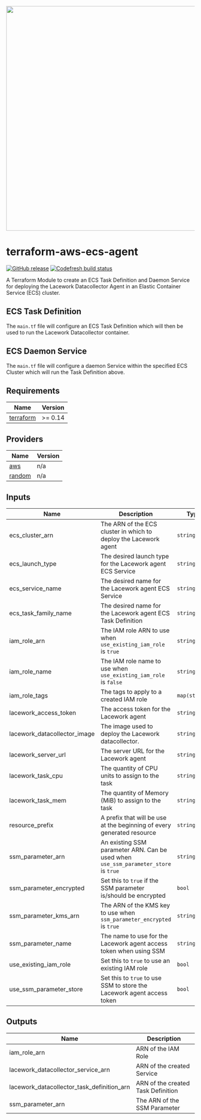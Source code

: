 <a href="https://lacework.com"><img src="https://techally-content.s3-us-west-1.amazonaws.com/public-content/lacework_logo_full.png" width="600"></a>

# terraform-aws-ecs-agent

[![GitHub release](https://img.shields.io/github/release/lacework/terraform-aws-ecs-agent.svg)](https://github.com/lacework/terraform-aws-ecs-agent/releases/)
[![Codefresh build status](https://g.codefresh.io/api/badges/pipeline/lacework/terraform-modules%2Ftest-compatibility?type=cf-1&key=eyJhbGciOiJIUzI1NiJ9.NWVmNTAxOGU4Y2FjOGQzYTkxYjg3ZDEx.RJ3DEzWmBXrJX7m38iExJ_ntGv4_Ip8VTa-an8gBwBo)](https://g.codefresh.io/pipelines/edit/new/builds?id=607e25e6728f5a6fba30431b&pipeline=test-compatibility&projects=terraform-modules&projectId=607db54b728f5a5f8930405d)

A Terraform Module to create an ECS Task Definition and Daemon Service for deploying the Lacework Datacollector Agent in an Elastic Container Service (ECS) cluster.

## ECS Task Definition

The `main.tf` file will configure an ECS Task Definition which will then be used to run the Lacework Datacollector container.

## ECS Daemon Service

The `main.tf` file will configure a daemon Service within the specified ECS Cluster which will run the Task Definition above.

## Requirements

| Name | Version |
|------|---------|
| <a name="requirement_terraform"></a> [terraform](#requirement\_terraform) | >= 0.14 |

## Providers

| Name | Version |
|------|---------|
| <a name="provider_aws"></a> [aws](#provider\_aws) | n/a |
| <a name="provider_random"></a> [random](#provider\_random) | n/a |

## Inputs

| Name                         | Description                                                                         | Type          | Default                           | Required |
| ---------------------------- | ----------------------------------------------------------------------------------- | ------------- | --------------------------------- | :------: |
| ecs_cluster_arn              | The ARN of the ECS cluster in which to deploy the Lacework agent                    | `string`      | n/a                               |   yes    |
| ecs_launch_type              | The desired launch type for the Lacework agent ECS Service                          | `string`      | `"EC2"`                           |    no    |
| ecs_service_name             | The desired name for the Lacework agent ECS Service                                 | `string`      | `""`                              |    no    |
| ecs_task_family_name         | The desired name for the Lacework agent ECS Task Definition                         | `string`      | `""`                              |    no    |
| iam_role_arn                 | The IAM role ARN to use when `use_existing_iam_role` is `true`                      | `string`      | `""`                              |    no    |
| iam_role_name                | The IAM role name to use when `use_existing_iam_role` is `false`                    | `string`      | `""`                              |    no    |
| iam_role_tags                | The tags to apply to a created IAM role                                             | `map(string)` | `{}`                              |    no    |
| lacework_access_token        | The access token for the Lacework agent                                             | `string`      | n/a                               |   yes    |
| lacework_datacollector_image | The image used to deploy the Lacework datacollector.                                | `string`      | `"lacework/datacollector:latest"` |    no    |
| lacework_server_url          | The server URL for the Lacework agent                                               | `string`      | `""`                              |    no    |
| lacework_task_cpu            | The quantity of CPU units to assign to the task                                     | `string`      | `"512"`                           |    no    |
| lacework_task_mem            | The quantity of Memory (MiB) to assign to the task                                  | `string`      | `"512"`                           |    no    |
| resource_prefix              | A prefix that will be use at the beginning of every generated resource              | `string`      | `"lacework-ecs"`                  |    no    |
| ssm_parameter_arn            | An existing SSM parameter ARN. Can be used when `use_ssm_parameter_store` is `true` | `string`      | `""`                              |    no    |
| ssm_parameter_encrypted      | Set this to `true` if the SSM parameter is/should be encrypted                      | `bool`        | `false`                           |    no    |
| ssm_parameter_kms_arn        | The ARN of the KMS key to use when `ssm_parameter_encrypted` is `true`              | `string`      | `""`                              |    no    |
| ssm_parameter_name           | The name to use for the Lacework agent access token when using SSM                  | `string`      | `"/lacework/access_token"`        |    no    |
| use_existing_iam_role        | Set this to `true` to use an existing IAM role                                      | `bool`        | `false`                           |    no    |
| use_ssm_parameter_store      | Set this to `true` to use SSM to store the Lacework agent access token              | `bool`        | `false`                           |    no    |

## Outputs

| Name                                       | Description                        |
| ------------------------------------------ | ---------------------------------- |
| iam_role_arn                               | ARN of the IAM Role                |
| lacework_datacollector_service_arn         | ARN of the created Service         |
| lacework_datacollector_task_definition_arn | ARN of the created Task Definition |
| ssm_parameter_arn                          | The ARN of the SSM Parameter       |
